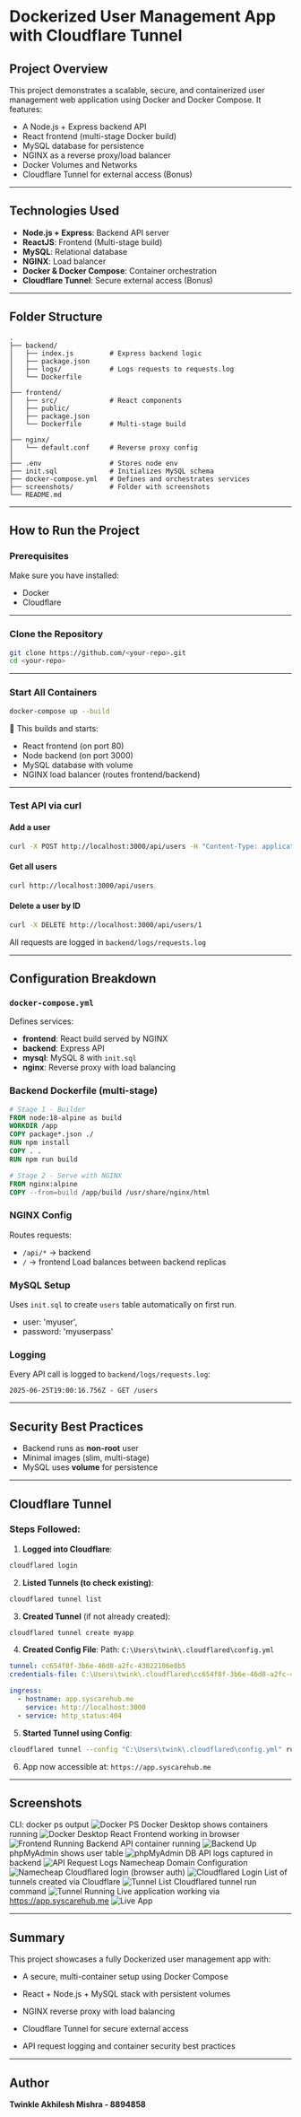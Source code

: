 # Dockerized User Management App with Cloudflare Tunnel

## Project Overview

This project demonstrates a scalable, secure, and containerized user management web application using Docker and Docker Compose. It features:

- A Node.js + Express backend API
- React frontend (multi-stage Docker build)
- MySQL database for persistence
- NGINX as a reverse proxy/load balancer
- Docker Volumes and Networks
- Cloudflare Tunnel for external access (Bonus)

---

## Technologies Used

- **Node.js + Express**: Backend API server
- **ReactJS**: Frontend (Multi-stage build)
- **MySQL**: Relational database
- **NGINX**: Load balancer
- **Docker & Docker Compose**: Container orchestration
- **Cloudflare Tunnel**: Secure external access (Bonus)

---

## Folder Structure

```
.
├── backend/
│   ├── index.js         # Express backend logic
│   ├── package.json
│   ├── logs/            # Logs requests to requests.log
│   └── Dockerfile
│
├── frontend/
│   ├── src/             # React components
│   ├── public/
│   ├── package.json
│   └── Dockerfile       # Multi-stage build
│
├── nginx/
│   └── default.conf     # Reverse proxy config
│
├── .env                 # Stores node env
├── init.sql             # Initializes MySQL schema
├── docker-compose.yml   # Defines and orchestrates services
├── screenshots/         # Folder with screenshots
└── README.md
```

---

##  How to Run the Project

### Prerequisites

Make sure you have installed:

- Docker
- Cloudflare

---

### Clone the Repository

```bash
git clone https://github.com/<your-repo>.git
cd <your-repo>
```

---

### Start All Containers

```bash
docker-compose up --build
```

🔹 This builds and starts:

- React frontend (on port 80)
- Node backend (on port 3000)
- MySQL database with volume
- NGINX load balancer (routes frontend/backend)

---

### Test API via curl

####  Add a user

```bash
curl -X POST http://localhost:3000/api/users -H "Content-Type: application/json" -d '{"name": "Tims"}'
```

#### Get all users

```bash
curl http://localhost:3000/api/users
```

#### Delete a user by ID

```bash
curl -X DELETE http://localhost:3000/api/users/1
```

All requests are logged in `backend/logs/requests.log`

---

## Configuration Breakdown

###  `docker-compose.yml`

Defines services:

- **frontend**: React build served by NGINX
- **backend**: Express API
- **mysql**: MySQL 8 with `init.sql`
- **nginx**: Reverse proxy with load balancing

### Backend Dockerfile (multi-stage)

```Dockerfile
# Stage 1 - Builder
FROM node:18-alpine as build
WORKDIR /app
COPY package*.json ./
RUN npm install
COPY . .
RUN npm run build

# Stage 2 - Serve with NGINX
FROM nginx:alpine
COPY --from=build /app/build /usr/share/nginx/html
```

### NGINX Config

Routes requests:

- `/api/*` → backend
- `/` → frontend Load balances between backend replicas

### MySQL Setup

Uses `init.sql` to create `users` table automatically on first run.
- user: 'myuser',
- password: 'myuserpass'

### Logging

Every API call is logged to `backend/logs/requests.log`:

```log
2025-06-25T19:00:16.756Z - GET /users
```

---

## Security Best Practices

- Backend runs as **non-root** user
- Minimal images (slim, multi-stage)
- MySQL uses **volume** for persistence

---

## Cloudflare Tunnel

### Steps Followed:

1. **Logged into Cloudflare**:

```bash
cloudflared login
```

2. **Listed Tunnels (to check existing)**:

```bash
cloudflared tunnel list
```

3. **Created Tunnel** (if not already created):

```bash
cloudflared tunnel create myapp
```

4. **Created Config File**: Path: `C:\Users\twink\.cloudflared\config.yml`

```yml
tunnel: cc654f8f-3b6e-46d8-a2fc-43022106e8b5
credentials-file: C:\Users\twink\.cloudflared\cc654f8f-3b6e-46d8-a2fc-43022106e8b5.json

ingress:
  - hostname: app.syscarehub.me
    service: http://localhost:3000
  - service: http_status:404
```

5. **Started Tunnel using Config**:

```bash
cloudflared tunnel --config "C:\Users\twink\.cloudflared\config.yml" run myapp
```

6. App now accessible at: `https://app.syscarehub.me`

---

## Screenshots 

CLI: docker ps output
![Docker PS](screenshots/docker-ps.png)
Docker Desktop shows containers running
![Docker Desktop](screenshots/docker%20desktop.png)
React Frontend working in browser
![Frontend Running](screenshots/browser%20up.png)
Backend API container running
![Backend Up](screenshots/backend%20up.png)
phpMyAdmin shows user table
![phpMyAdmin DB](screenshots/phpMyAdmin.png)
API logs captured in backend
![API Request Logs](screenshots/api-log.png)
Namecheap Domain Configuration
![Namecheap](screenshots/namecheap.png)
Cloudflared login (browser auth)
![Cloudflared Login](screenshots/cloudflared%20login.png)
List of tunnels created via Cloudflare
![Tunnel List](screenshots/cloudflared%20tunnel%20list.png)
Cloudflared tunnel run command 
![Tunnel Running](screenshots/tunnel%20run.png)
Live application working via https://app.syscarehub.me
![Live App](screenshots/live-app-working.png)

---

## Summary

This project showcases a fully Dockerized user management app with:

- A secure, multi-container setup using Docker Compose

- React + Node.js + MySQL stack with persistent volumes

- NGINX reverse proxy with load balancing

- Cloudflare Tunnel for secure external access

- API request logging and container security best practices
---

## Author

**Twinkle Akhilesh Mishra - 8894858**